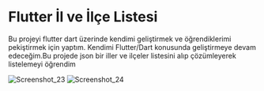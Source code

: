 # Flutter İl ve İlçe Listesi

Bu projeyi flutter dart üzerinde kendimi geliştirmek ve öğrendiklerimi pekiştirmek için yaptım. Kendimi Flutter/Dart konusunda geliştirmeye devam edeceğim.Bu projede json bir iller ve ilçeler listesini alıp çözümleyerek listelemeyi öğrendim

![Screenshot_23](https://github.com/TurKLoJeN/flutter_iller_ve_ilceler/assets/32311900/c82f7ee9-6b50-4540-8b79-e99009647175)
![Screenshot_24](https://github.com/TurKLoJeN/flutter_iller_ve_ilceler/assets/32311900/67a1628b-3575-4c21-853a-703252313579)
